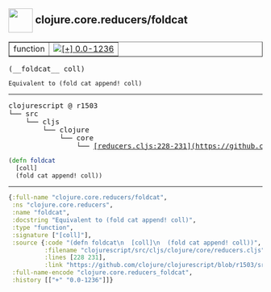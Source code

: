 ## <img width="48px" valign="middle" src="http://i.imgur.com/Hi20huC.png"> clojure.core.reducers/foldcat

 <table border="1">
<tr>
<td>function</td>
<td><a href="https://github.com/cljsinfo/api-refs/tree/0.0-1236"><img valign="middle" alt="[+] 0.0-1236" src="https://img.shields.io/badge/+-0.0--1236-lightgrey.svg"></a> </td>
</tr>
</table>

 <samp>
(__foldcat__ coll)<br>
</samp>

```
Equivalent to (fold cat append! coll)
```

---

 <pre>
clojurescript @ r1503
└── src
    └── cljs
        └── clojure
            └── core
                └── <ins>[reducers.cljs:228-231](https://github.com/clojure/clojurescript/blob/r1503/src/cljs/clojure/core/reducers.cljs#L228-L231)</ins>
</pre>

```clj
(defn foldcat
  [coll]
  (fold cat append! coll))
```


---

```clj
{:full-name "clojure.core.reducers/foldcat",
 :ns "clojure.core.reducers",
 :name "foldcat",
 :docstring "Equivalent to (fold cat append! coll)",
 :type "function",
 :signature ["[coll]"],
 :source {:code "(defn foldcat\n  [coll]\n  (fold cat append! coll))",
          :filename "clojurescript/src/cljs/clojure/core/reducers.cljs",
          :lines [228 231],
          :link "https://github.com/clojure/clojurescript/blob/r1503/src/cljs/clojure/core/reducers.cljs#L228-L231"},
 :full-name-encode "clojure.core.reducers_foldcat",
 :history [["+" "0.0-1236"]]}

```
